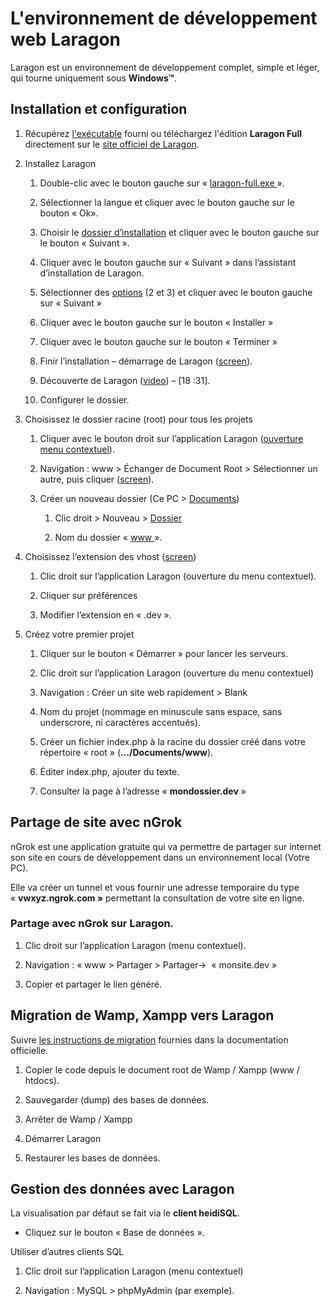 # L'environnement de développement web Laragon

Laragon est un environnement de développement complet, simple et léger, qui
tourne uniquement sous **Windows™**.

## Installation et configuration

1.  Récupérez [l'exécutable](Laragon/laragon-full.exe) fourni ou téléchargez
    l'édition **Laragon Full** directement sur le [site officiel de
    Laragon](https://laragon.org/download/).

2.  Installez Laragon

    1.  Double-clic avec le bouton gauche sur
        « [laragon-full.exe ](Laragon/laragon-full.exe)».

    2.  Sélectionner la langue et cliquer avec le bouton gauche sur le bouton
        « Ok».

    3.  Choisir le [dossier
        d’installation](Laragon/assets/dossier-installation.png) et cliquer avec
        le bouton gauche sur le bouton « Suivant ».

    4.  Cliquer avec le bouton gauche sur « Suivant » dans l’assistant
        d’installation de Laragon.

    5.  Sélectionner des [options](Laragon/assets/auto-start.png) (2 et 3) et
        cliquer avec le bouton gauche sur « Suivant »

    6.  Cliquer avec le bouton gauche sur le bouton « Installer »

    7.  Cliquer avec le bouton gauche sur le bouton « Terminer »

    8.  Finir l’installation – démarrage de Laragon
        ([screen](Laragon/assets/interface-laragon.png)).

    9.  Découverte de Laragon
        ([video](https://www.youtube.com/watch?v=eUTJh0Yyc8U)) – [18 :31].

    10. Configurer le dossier.

3.  Choisissez le dossier racine (root) pour tous les projets

    1.  Cliquer avec le bouton droit sur l’application Laragon ([ouverture menu
        contextuel](Laragon/assets/config-step1.PNG)).

    2.  Navigation : www \> Échanger de Document Root \> Sélectionner un autre,
        puis cliquer ([screen](Laragon/assets/config-step2.PNG)).

    3.  Créer un nouveau dossier (Ce PC \>
        [Documents](Laragon/assets/config-step5.PNG))

        1.  Clic droit \> Nouveau \> [Dossier](Laragon/assets/config-step6.PNG)

        2.  Nom du dossier « [www ](Laragon/assets/config-step7.PNG)».

4.  Choisissez l’extension des vhost
    ([screen](Laragon/assets/extension-vhost.PNG))

    1.  Clic droit sur l’application Laragon (ouverture du menu contextuel).

    2.  Cliquer sur préférences

    3.  Modifier l’extension en « .dev ».

5.  Créez votre premier projet

    1.  Cliquer sur le bouton « Démarrer » pour lancer les serveurs.

    2.  Clic droit sur l’application Laragon (ouverture du menu contextuel)

    3.  Navigation : Créer un site web rapidement \> Blank

    4.  Nom du projet (nommage en minuscule sans espace, sans underscrore, ni
        caractères accentués).

    5.  Créer un fichier index.php à la racine du dossier créé dans votre
        répertoire « root » (**…/Documents/www**).

    6.  Éditer index.php, ajouter du texte.

    7.  Consulter la page à l’adresse « **mondossier.dev** »

## Partage de site avec nGrok

nGrok est une application gratuite qui va permettre de partager sur internet son
site en cours de développement dans un environnement local (Votre PC).

Elle va créer un tunnel et vous fournir une adresse temporaire du type
« **vwxyz.ngrok.com »** permettant la consultation de votre site en ligne.

### Partage avec nGrok sur Laragon.

1.  Clic droit sur l’application Laragon (menu contextuel).

2.  Navigation : « www \> Partager \> Partager-\>  « monsite.dev »

3.  Copier et partager le lien généré.

## Migration de Wamp, Xampp vers Laragon

Suivre [les instructions de
migration](https://laragon.org/download/migrate-from-wamp.html) fournies dans la
documentation officielle.

1.  Copier le code depuis le document root de Wamp / Xampp (www / htdocs).

2.  Sauvegarder (dump) des bases de données.

3.  Arrêter de Wamp / Xampp

4.  Démarrer Laragon

5.  Restaurer les bases de données.

## Gestion des données avec Laragon

La visualisation par défaut se fait via le **client heidiSQL**.

-   Cliquez sur le bouton « Base de données ».

Utiliser d’autres clients SQL

1.  Clic droit sur l’application Laragon (menu contextuel)

2.  Navigation : MySQL \> phpMyAdmin (par exemple).
